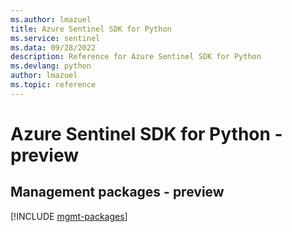 ```yaml
---
ms.author: lmazuel
title: Azure Sentinel SDK for Python
ms.service: sentinel
ms.data: 09/28/2022
description: Reference for Azure Sentinel SDK for Python
ms.devlang: python
author: lmazuel
ms.topic: reference
---
```

# Azure Sentinel SDK for Python - preview

## Management packages - preview
[!INCLUDE [mgmt-packages](sentinel-mgmt-index.md)]